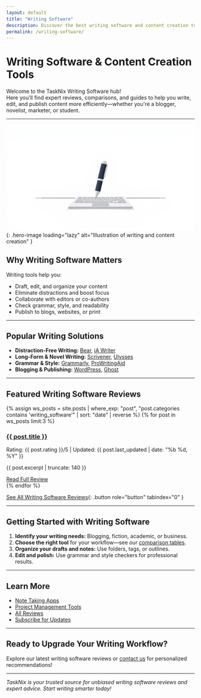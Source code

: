 ```yaml
---
layout: default
title: "Writing Software"
description: Discover the best writing software and content creation tools. Explore expert reviews, comparisons, and actionable tips for writers, bloggers, and content creators.
permalink: /writing-software/
---
```


# Writing Software & Content Creation Tools

Welcome to the TaskNix Writing Software hub!  
Here you'll find expert reviews, comparisons, and guides to help you write, edit, and publish content more efficiently—whether you're a blogger, novelist, marketer, or student.

---

![Writing and Content Creation](/images/writing-content-creation.jpg){: .hero-image loading="lazy" alt="Illustration of writing and content creation" }

## Why Writing Software Matters

Writing tools help you:

- Draft, edit, and organize your content
- Eliminate distractions and boost focus
- Collaborate with editors or co-authors
- Check grammar, style, and readability
- Publish to blogs, websites, or print

---

## Popular Writing Solutions

- **Distraction-Free Writing:** [Bear](/reviews/bear-review), [iA Writer](/reviews/ia-writer-review)
- **Long-Form & Novel Writing:** [Scrivener](/reviews/scrivener-review), [Ulysses](/reviews/ulysses-review)
- **Grammar & Style:** [Grammarly](/reviews/grammarly-review), [ProWritingAid](/reviews/prowritingaid-review)
- **Blogging & Publishing:** [WordPress](/reviews/wordpress-review), [Ghost](/reviews/ghost-review)

---

## Featured Writing Software Reviews

{% assign ws_posts = site.posts | where_exp: "post", "post.categories contains 'writing_software'" | sort: "date" | reverse %}
{% for post in ws_posts limit:3 %}
<div class="review-preview">
  <h3><a href="{{ post.url | relative_url }}">{{ post.title }}</a></h3>
  <p class="meta">Rating: {{ post.rating }}/5 | Updated: {{ post.last_updated | date: "%b %d, %Y" }}</p>
  <p>{{ post.excerpt | truncate: 140 }}</p>
  <a href="{{ post.url | relative_url }}" class="button secondary" role="button" tabindex="0" style="margin-top:10px;">Read Full Review</a>
</div>
{% endfor %}

[See All Writing Software Reviews](/reviews?category=writing_software){: .button role="button" tabindex="0" }

---

## Getting Started with Writing Software

1. **Identify your writing needs:** Blogging, fiction, academic, or business.
2. **Choose the right tool** for your workflow—see our [comparison tables](/comparisons).
3. **Organize your drafts and notes:** Use folders, tags, or outlines.
4. **Edit and polish:** Use grammar and style checkers for professional results.

---

## Learn More

- [Note Taking Apps](/note-taking)
- [Project Management Tools](/project-management)
- [All Reviews](/reviews)
- [Subscribe for Updates](/newsletter)

---

## Ready to Upgrade Your Writing Workflow?

Explore our latest writing software reviews or [contact us](/contact) for personalized recommendations!

---

*TaskNix is your trusted source for unbiased writing software reviews and expert advice. Start writing smarter today!*